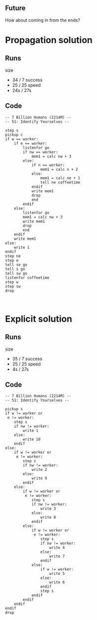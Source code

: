 
## Future
How about coming in from the ends?

# Propagation solution

## Runs

size
* 34 / 7
success
* 25 / 25
speed
* 24s / 27s

## Code
```
-- 7 Billion Humans (2214M) --
-- 51: Identify Yourselves --

step s
pickup c
if w == worker:
	if e == worker:
		listenfor go
		if nw == worker:
			mem1 = calc nw + 3
		else:
			if n == worker:
				mem1 = calc n + 2
			else:
				mem1 = calc ne + 1
				tell ne coffeetime
			endif
			write mem1
			drop
			end
		endif
	else:
		listenfor go
		mem1 = calc nw + 3
		write mem1
		drop
		end
	endif
	write mem1
else:
	write 1
endif
step ne
step e
tell se go
tell s go
tell sw go
listenfor coffeetime
step w
step sw
drop



```

# Explicit solution

## Runs

size
* 35 / 7
success
* 25 / 25
speed
* 4s / 27s

## Code

```
-- 7 Billion Humans (2214M) --
-- 51: Identify Yourselves --

pickup s
if w != worker or
 e != worker:
	step s
	if nw != worker:
		write 1
	else:
		write 10
	endif
else:
	if w != worker or
	 e != worker:
		step s
		if nw != worker:
			write 2
		else:
			write 9
		endif
	else:
		if w != worker or
		 e != worker:
			step s
			if nw != worker:
				write 3
			else:
				write 8
			endif
		else:
			if w != worker or
			 e != worker:
				step s
				if nw != worker:
					write 4
				else:
					write 7
				endif
			else:
				if w != worker:
					write 5
				else:
					write 6
				endif
				step s
			endif
		endif
	endif
endif
drop



```
